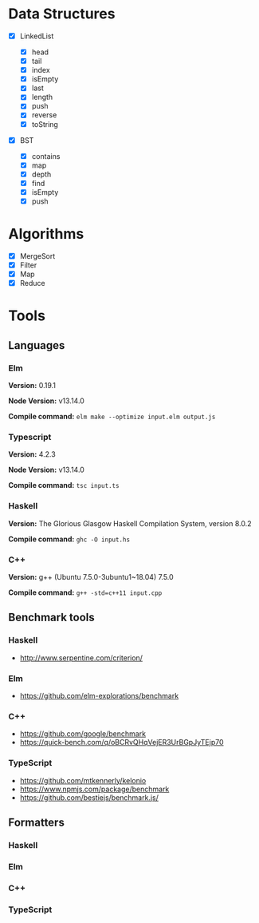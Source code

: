 # Data Structures

- [x] LinkedList

  - [x] head
  - [x] tail
  - [x] index
  - [x] isEmpty
  - [x] last
  - [x] length
  - [x] push
  - [x] reverse
  - [x] toString

- [x] BST
  - [x] contains
  - [x] map
  - [x] depth
  - [x] find
  - [x] isEmpty
  - [x] push

# Algorithms

- [x] MergeSort
- [x] Filter
- [x] Map
- [x] Reduce

# Tools

## Languages

### Elm

**Version:** 0.19.1

**Node Version:** v13.14.0

**Compile command:** `elm make --optimize input.elm output.js`

### Typescript

**Version:** 4.2.3

**Node Version:** v13.14.0

**Compile command:** `tsc input.ts`

### Haskell

**Version:** The Glorious Glasgow Haskell Compilation System, version 8.0.2

**Compile command:** `ghc -O input.hs`

### C++

**Version:** g++ (Ubuntu 7.5.0-3ubuntu1~18.04) 7.5.0

**Compile command:** `g++ -std=c++11 input.cpp`

## Benchmark tools

### Haskell

- http://www.serpentine.com/criterion/

### Elm

- https://github.com/elm-explorations/benchmark

### C++

- https://github.com/google/benchmark
- https://quick-bench.com/q/oBCRvQHqVejER3UrBGpJyTEjp70

### TypeScript

- https://github.com/mtkennerly/kelonio
- https://www.npmjs.com/package/benchmark
- https://github.com/bestiejs/benchmark.js/

## Formatters

### Haskell

### Elm

### C++

### TypeScript
